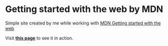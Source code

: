 # Getting started with the web by MDN

Simple site created by me while working with [MDN Getting started with the web](https://developer.mozilla.org/en-US/docs/Learn/Getting_started_with_the_web)

Visit **[this page](https://akimovstv.github.io/getting-started-with-the-web/)** to see it in action.
